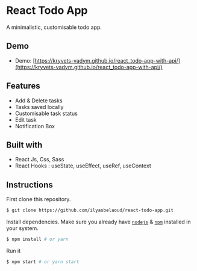 # React Todo App

A minimalistic, customisable todo app.

## Demo

- Demo: [https://kryvets-vadym.github.io/react_todo-app-with-api/](https://kryvets-vadym.github.io/react_todo-app-with-api/)

## Features

- Add & Delete tasks
- Tasks saved locally
- Customisable task status
- Edit task
- Notification Box

## Built with

- React Js, Css, Sass
- React Hooks : useState, useEffect, useRef, useContext

## Instructions

First clone this repository.
```bash
$ git clone https://github.com/ilyasbelaoud/react-todo-app.git
```

Install dependencies. Make sure you already have [`nodejs`](https://nodejs.org/en/) & [`npm`](https://www.npmjs.com/) installed in your system.
```bash
$ npm install # or yarn
```

Run it
```bash
$ npm start # or yarn start
```
